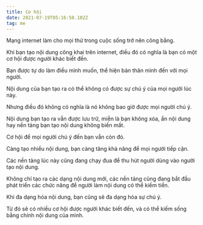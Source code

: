```yaml
---
title: Cơ hội
date: 2021-07-19T05:16:58.102Z
tag: me
---
```

Mạng internet làm cho mọi thứ trong cuộc sống trở nên công bằng.

Khi bạn tạo nội dung công khai trên internet, điều đó có nghĩa là bạn có một cơ hội được người khác biết đến.

Bạn được tự do làm điều mình muốn, thể hiện bản thân mình đến với mọi người.

Nội dung của bạn tạo ra có thể không có được sự chú ý của mọi người lúc này.

Nhưng điều đó không có nghĩa là nó không bao giờ được mọi người chú ý.

Nội dung bạn tạo ra vẫn được lưu trữ, miễn là bạn không xóa, ẩn nội dung hay nền tảng bạn tạo nội dung không biến mất.

Cơ hội để mọi người chú ý đến bạn vẫn còn đó.

Càng tạo nhiều nội dung, bạn càng tăng khả năng để mọi người tiếp cận.

Các nền tảng lúc này cũng đang chạy đua để thu hút người dùng vào người tạo nội dung.

Không chỉ tạo ra các dạng nội dung mới, các nền tảng cũng đang bắt đầu phát triển các chức năng để người làm nội dung có thể kiếm tiền.

Khi đa dạng hóa nội dung, bạn cũng sẽ đa dạng hóa sự chú ý.

Từ đó sẽ có nhiều cơ hội được người khác biết đến, và có thể kiếm sống bằng chính nội dung của mình.